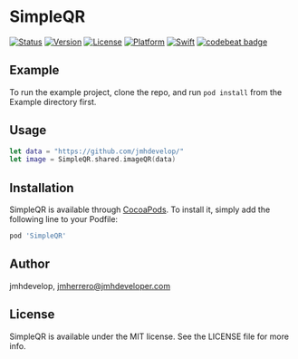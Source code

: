 # SimpleQR

[![Status](https://travis-ci.org/jmhdevelop/SimpleQR.svg?branch=master)](https://travis-ci.org/jmhdevelop/SimpleQR)
[![Version](https://img.shields.io/cocoapods/v/SimpleQR.svg?style=flat)](https://cocoapods.org/pods/SimpleQR)
[![License](https://camo.githubusercontent.com/eb5485388cd282c0139df4ed308b825420589a7c/68747470733a2f2f696d672e736869656c64732e696f2f6769746875622f6c6963656e73652f6861636b696674656b6861722f49514b6579626f6172644d616e616765722e737667)](https://cocoapods.org/pods/SimpleQR)
[![Platform](https://img.shields.io/badge/Platform-iOS-blue.svg?style=fla)](https://cocoapods.org/pods/SimpleQR)
[![Swift](https://img.shields.io/badge/Swift-5-orange.svg)](https://swift.org/)
[![codebeat badge](https://codebeat.co/badges/50268ca6-bc1d-4911-965a-a7ea2917e575)](https://codebeat.co/projects/github-com-jmhdevelop-simpleqr-master)

## Example

To run the example project, clone the repo, and run `pod install` from the Example directory first.

## Usage

```swift
let data = "https://github.com/jmhdevelop/"
let image = SimpleQR.shared.imageQR(data)
```

## Installation

SimpleQR is available through [CocoaPods](https://cocoapods.org). To install
it, simply add the following line to your Podfile:

```ruby
pod 'SimpleQR'
```

## Author

jmhdevelop, jmherrero@jmhdeveloper.com

## License

SimpleQR is available under the MIT license. See the LICENSE file for more info.
